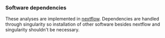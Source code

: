 ### Software dependencies

These analyses are implemented in [nextflow](https://www.nextflow.io/docs/latest/).  Dependencies are handled through singularity so installation of other software besides nextflow and singularity shouldn't be necessary.  

